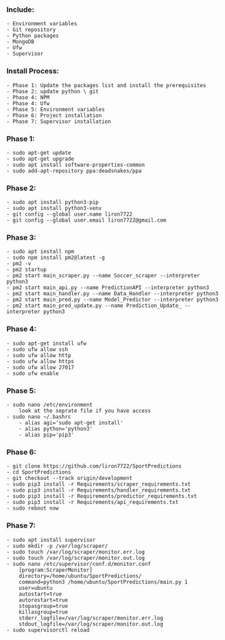 ### Include:   
    - Environment variables
    - Git repository
    - Python packages
    - MongoDB
    - Ufw
	- Supervisor
    
### Install Process:
	- Phase 1: Update the packages list and install the prerequisites
	- Phase 2: update python \ git
	- Phase 4: NPM
	- Phase 4: Ufw
	- Phase 5: Environment variables
	- Phase 6: Project installation
	- Phase 7: Supervisor installation

### Phase 1:  
	- sudo apt-get update
	- sudo apt-get upgrade
	- sudo apt install software-properties-common
	- sudo add-apt-repository ppa:deadsnakes/ppa
	
### Phase 2:  
	- sudo apt install python3-pip
	- sudo apt install python3-venv
	- git config --global user.name liron7722
    - git config --global user.email liron7722@gmail.com

### Phase 3:  
	- sudo apt install npm
	- sudo npm install pm2@latest -g
	- pm2 -v
	- pm2 startup
	- pm2 start main_scraper.py --name Soccer_scraper --interpreter python3
	- pm2 start main_api.py --name PredictionAPI --interpreter python3
	- pm2 start main_handler.py --name Data_Handler --interpreter python3
	- pm2 start main_pred.py --name Model_Predictor --interpreter python3
	- pm2 start main_pred_update.py --name Prediction_Update_ --interpreter python3

### Phase 4:  
    - sudo apt-get install ufw
    - sudo ufw allow ssh
    - sudo ufw allow http
    - sudo ufw allow https
    - sudo ufw allow 27017
    - sudo ufw enable
	
### Phase 5:
	- sudo nano /etc/environment
		look at the seprate file if you have access
    - sudo nano ~/.bashrc
        - alias agi='sudo apt-get install'
        - alias python='python3'
        - alias pip='pip3'

    
### Phase 6:  
    - git clone https://github.com/liron7722/SportPredictions
	- cd SportPredictions
	- git checkout --track origin/development
	- sudo pip3 install -r Requirements/scraper_requirements.txt
	- sudo pip3 install -r Requirements/handler_requirements.txt
	- sudo pip3 install -r Requirements/‏predictor_requirements.txt
	- sudo pip3 install -r Requirements/api_requirements.txt
	- sudo reboot now


### Phase 7:  
    - sudo apt install supervisor
	- sudo mkdir -p /var/log/scraper/
	- sudo touch /var/log/scraper/monitor.err.log
	- sudo touch /var/log/scraper/monitor.out.log
	- sudo nano /etc/supervisor/conf.d/monitor.conf
		[program:ScraperMonitor]
		directory=/home/ubuntu/SportPredictions/
		command=python3 /home/ubuntu/SportPredictions/main.py 1
		user=ubuntu
		autostart=true
		autorestart=true
		stopasgroup=true
		killasgroup=true
		stderr_logfile=/var/log/scraper/monitor.err.log
		stdout_logfile=/var/log/scraper/monitor.out.log
	- sudo supervisorctl reload
